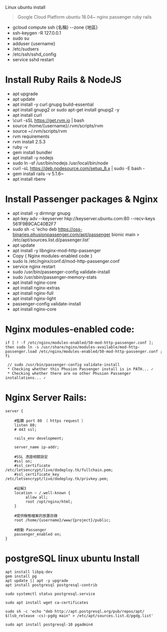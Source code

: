 Linux ubuntu install
> Google Cloud Platform ubuntu 18.04~ nginx passenger ruby rails
- gcloud compute ssh {名稱} --zone {地區}
- ssh-keygen -R 127.0.0.1
- sudo su
- adduser {username}
- /etc/sudsers
- /etc/ssh/sshd_config
- service sshd restart

# Install Ruby Rails & NodeJS
- apt upgrade
- apt update
- apt install -y curl gnupg build-essential
- apt install gnupg2 or sudo apt-get install gnupg2 -y
- apt install curl
- \curl -sSL https://get.rvm.io | bash
- source /home/{username}/.rvm/scripts/rvm
- source ~/.rvm/scripts/rvm
- rvm requirements
- rvm install 2.5.3 
- ruby -v 
- gem install bundler
- apt install -y nodejs
- sudo ln -sf /usr/bin/nodejs /usr/local/bin/node
- curl -sL https://deb.nodesource.com/setup_8.x | sudo -E bash -
- gem install rails -v 5.1.6~
- apt install rbenv

# Install Passenger packages & Nginx 
- apt install -y dirmngr gnupg
- apt-key adv --keyserver hkp://keyserver.ubuntu.com:80 --recv-keys 561F9B9CAC40B2F7
- sudo sh -c 'echo deb https://oss-binaries.phusionpassenger.com/apt/passenger bionic main > /etc/apt/sources.list.d/passenger.list'
- apt update
- apt install -y libnginx-mod-http-passenger
- Copy { Nginx modules-enabled code }
- sudo ls /etc/nginx/conf.d/mod-http-passenger.conf
- service nginx restart
- sudo /usr/bin/passenger-config validate-install
- sudo /usr/sbin/passenger-memory-stats
- apt install nginx-core
- apt install nginx-extras
- apt install nginx-full
- apt install nginx-light
- passenger-config validate-install 
- apt install nginx-core 

# Nginx modules-enabled code:
```
if [ ! -f /etc/nginx/modules-enabled/50-mod-http-passenger.conf ]; then sudo ln -s /usr/share/nginx/modules-available/mod-http-passenger.load /etc/nginx/modules-enabled/50-mod-http-passenger.conf ; fi

 // sudo /usr/bin/passenger-config validate-install
 * Checking whether this Phusion Passenger install is in PATH... ✓
 * Checking whether there are no other Phusion Passenger installations... ✓
```
# Nginx Server Rails:
```
server {
  
    #監聽 port 80 （ https request ）
    listen 80;
    # 443 ssl;

    rails_env development;

    server_name ip-addr;

    #SSL 憑證相關設定
    #ssl on; 
    #ssl_certificate      /etc/letsencrypt/live/dodeploy.tk/fullchain.pem;
    #ssl_certificate_key  /etc/letsencrypt/live/dodeploy.tk/privkey.pem;
          
    #註解3
    location ~ /.well-known {
         allow all;
         root /opt/nginx/html;  
    } 

    #提供靜態檔案的放置目錄
    root /home/{username}/www/{project}/public;
    
    #啟動 Passenger 
    passenger_enabled on;
} 
```
# postgreSQL linux ubuntu Install
``` 
apt install libpq-dev
gem install pg 
apt update || apt -y upgrade 
apt install postgresql postgresql-contrib​

sudo systemctl status postgresql.service

sudo apt install wget ca-certificates
 
sudo sh -c 'echo "deb http://apt.postgresql.org/pub/repos/apt/ $(lsb_release -cs)-pgdg main" > /etc/apt/sources.list.d/pgdg.list'

sudo apt install postgresql-10 pgadmin4
```